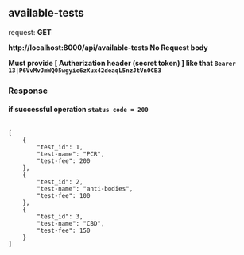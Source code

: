 ## available-tests

request: <strong> GET </strong>

<strong> http://localhost:8000/api/available-tests </strong>
<strong> No Request body </strong>

<strong> Must provide [ Autherization header (secret token) ] like that <code>Bearer 13|P6VvMvJmWQ05wgyic6zXux42deaqL5nzJtVnOCB3</code> </strong>

### Response 
#### if successful operation <code>status code = 200</code>

<pre>
<code>
[
    {
        "test_id": 1,
        "test-name": "PCR",
        "test-fee": 200
    },
    {
        "test_id": 2,
        "test-name": "anti-bodies",
        "test-fee": 100
    },
    {
        "test_id": 3,
        "test-name": "CBD",
        "test-fee": 150
    }
]
</code>
</pre>
